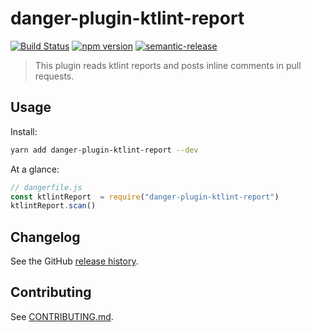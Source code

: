 # danger-plugin-ktlint-report

[![Build Status](https://travis-ci.org/damian-burke/danger-plugin-ktlint-report.svg?branch=master)](https://travis-ci.org/damian-burke/danger-plugin-ktlint-report)
[![npm version](https://badge.fury.io/js/danger-plugin-ktlint-report.svg)](https://badge.fury.io/js/danger-plugin-ktlint-report)
[![semantic-release](https://img.shields.io/badge/%20%20%F0%9F%93%A6%F0%9F%9A%80-semantic--release-e10079.svg)](https://github.com/semantic-release/semantic-release)

> This plugin reads ktlint reports and posts inline comments in pull requests.

## Usage

Install:

```sh
yarn add danger-plugin-ktlint-report --dev
```

At a glance:

```js
// dangerfile.js
const ktlintReport  = require("danger-plugin-ktlint-report")
ktlintReport.scan()
```
## Changelog

See the GitHub [release history](https://github.com/damian-burke/danger-plugin-ktlint-report/releases).

## Contributing

See [CONTRIBUTING.md](CONTRIBUTING.md).
